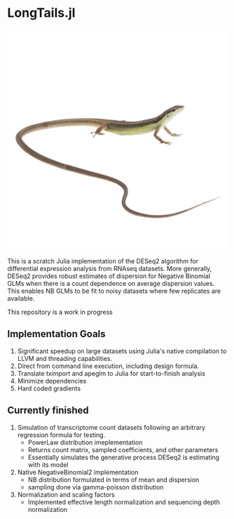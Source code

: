 # LongTails.jl

![Long Tailed Lizard](./takydromus_sexlineatus.jpg)


This is a scratch Julia implementation of the DESeq2 algorithm for differential expression analysis from RNAseq datasets. More generally, DESeq2 provides robust estimates of dispersion for Negative Binomial GLMs when there is a count dependence on average dispersion values. This enables NB GLMs to be fit to noisy datasets where few replicates are available.


This repository is a work in progress


## Implementation Goals


1. Significant speedup on large datasets using Julia's native compilation to LLVM and threading capabilities.
2. Direct from command line execution, including design formula.
3. Translate tximport and apeglm to Julia for start-to-finish analysis
4. Minimize dependencies
5. Hard coded gradients


## Currently finished

1. Simulation of transcriptome count datasets following an arbitrary regression formula for testing.
    - PowerLaw distribution imeplementation
    - Returns count matrix, sampled coefficients, and other parameters
    - Essentially simulates the generative process DESeq2 is estimating with its model
2. Native NegativeBinomial2 implementation
    - NB distribution formulated in terms of mean and dispersion
    - sampling done via gamma-poisson distribution
3. Normalization and scaling factors
    - Implemented effective length normalization and sequencing depth normalization